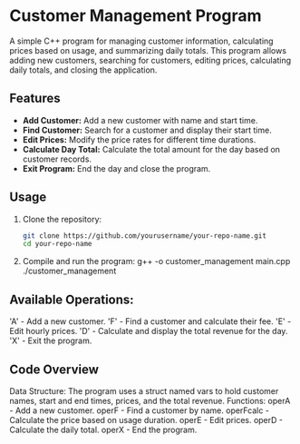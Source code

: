 # Customer Management Program

A simple C++ program for managing customer information, calculating prices based on usage, and summarizing daily totals. This program allows adding new customers, searching for customers, editing prices, calculating daily totals, and closing the application.

## Features

- **Add Customer:** Add a new customer with name and start time.
- **Find Customer:** Search for a customer and display their start time.
- **Edit Prices:** Modify the price rates for different time durations.
- **Calculate Day Total:** Calculate the total amount for the day based on customer records.
- **Exit Program:** End the day and close the program.

## Usage

1. Clone the repository:
   ```bash
   git clone https://github.com/yourusername/your-repo-name.git
   cd your-repo-name
2. Compile and run the program:
  g++ -o customer_management main.cpp
./customer_management

## Available Operations:

'A' - Add a new customer.
'F' - Find a customer and calculate their fee.
'E' - Edit hourly prices.
'D' - Calculate and display the total revenue for the day.
'X' - Exit the program.

## Code Overview
Data Structure: The program uses a struct named vars to hold customer names, start and end times, prices, and the total revenue.
Functions:
operA - Add a new customer.
operF - Find a customer by name.
operFcalc - Calculate the price based on usage duration.
operE - Edit prices.
operD - Calculate the daily total.
operX - End the program.
